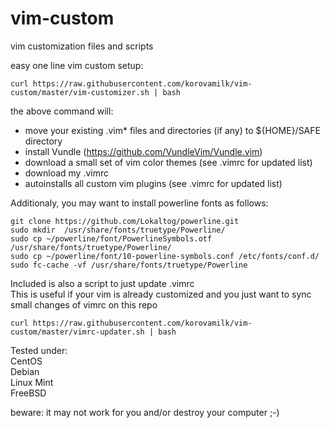 # vim-custom
vim customization files and scripts

easy one line vim custom setup:

```
curl https://raw.githubusercontent.com/korovamilk/vim-custom/master/vim-customizer.sh | bash
```

the above command will:
* move your existing .vim* files and directories (if any) to ${HOME}/SAFE directory
* install Vundle (https://github.com/VundleVim/Vundle.vim)
* download a small set of vim color themes (see .vimrc for updated list)
* download my .vimrc
* autoinstalls all custom vim plugins (see .vimrc for updated list)

Additionaly, you may want to install powerline fonts as follows:

```
git clone https://github.com/Lokaltog/powerline.git
sudo mkdir  /usr/share/fonts/truetype/Powerline/
sudo cp ~/powerline/font/PowerlineSymbols.otf /usr/share/fonts/truetype/Powerline/
sudo cp ~/powerline/font/10-powerline-symbols.conf /etc/fonts/conf.d/
sudo fc-cache -vf /usr/share/fonts/truetype/Powerline
```

Included is also a script to just update .vimrc  
This is useful if your vim is already customized and you just want to sync small changes of vimrc on this repo  
  
  ```
  curl https://raw.githubusercontent.com/korovamilk/vim-custom/master/vimrc-updater.sh | bash
  ```
  

Tested under:  
CentOS     
Debian  
Linux Mint  
FreeBSD 

beware: it may not work for you and/or destroy your computer ;-)  

